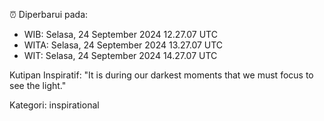 ⏰ Diperbarui pada:
- WIB: Selasa, 24 September 2024 12.27.07 UTC
- WITA: Selasa, 24 September 2024 13.27.07 UTC
- WIT: Selasa, 24 September 2024 14.27.07 UTC

Kutipan Inspiratif:
"It is during our darkest moments that we must focus to see the light."


Kategori: inspirational

